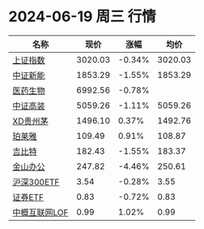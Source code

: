 # 2024-06-19 周三 行情
| 名称 | 现价 | 涨幅 | 均价 |
|--------|--------|--------|--------|
| [上证指数](https://wzq.tenpay.com/mp/v2/#/trade/stock_detail.shtml?scode=000001&type=1) | 3020.03 | -0.34%| 3020.03 |
| [中证新能](https://wzq.tenpay.com/mp/v2/#/trade/stock_detail.shtml?scode=399808&type=0) | 1853.29 | -1.55%| 1853.29 |
| [医药生物](https://wzq.tenpay.com/mp/v2/#/plate/200/detail?plateId=01801150) | 6992.56 | -0.78%|  |
| [中证高装](https://wzq.tenpay.com/mp/v2/#/trade/stock_detail.shtml?scode=930599&type=cs) | 5059.26 | -1.11%| 5059.26 |
| [XD贵州茅](https://wzq.tenpay.com/mp/v2/#/trade/stock_detail.shtml?scode=600519&type=1) | 1496.10 | 0.37%| 1492.76 |
| [珀莱雅](https://wzq.tenpay.com/mp/v2/#/trade/stock_detail.shtml?scode=603605&type=1) | 109.49 | 0.91%| 108.87 |
| [吉比特](https://wzq.tenpay.com/mp/v2/#/trade/stock_detail.shtml?scode=603444&type=1) | 182.43 | -1.55%| 183.37 |
| [金山办公](https://wzq.tenpay.com/mp/v2/#/trade/stock_detail.shtml?scode=688111&type=1) | 247.82 | -4.46%| 250.61 |
| [沪深300ETF](https://wzq.tenpay.com/mp/v2/#/trade/stock_detail.shtml?scode=510300&type=1) | 3.54 | -0.28%| 3.55 |
| [证券ETF](https://wzq.tenpay.com/mp/v2/#/trade/stock_detail.shtml?scode=512880&type=1) | 0.83 | -0.72%| 0.83 |
| [中概互联网LOF](https://wzq.tenpay.com/mp/v2/#/trade/stock_detail.shtml?scode=164906&type=0) | 0.99 | 1.02%| 0.99 |
